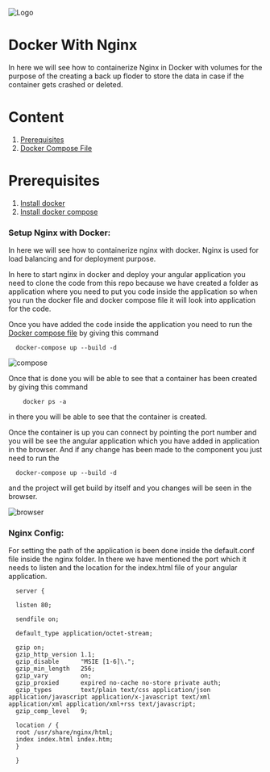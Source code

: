 ![Logo](https://github.com/mithunvikram/nginx-docker/blob/master/docs/GeppettoIcon.png?raw=true"Logo")

# Docker With Nginx<br/>
   In here we will see how to containerize Nginx in Docker with volumes for the purpose of the creating a back up floder to store the data in case if the container gets crashed or deleted.
   
# Content
1. [Prerequisites](#prerequisites)
1. [Docker Compose File]()

# Prerequisites
1. [Install docker](https://docs.docker.com/install/)<br/>
1. [Install docker compose](https://docs.docker.com/compose/install/)

### Setup Nginx with Docker:<br/>
  In here we will see how to containerize nginx with docker. Nginx is used for load balancing and for deployment purpose. 
  
  In here to start nginx in docker and deploy your angular application you need to clone the code from this repo because we have created a folder as application where you need to put you code inside the application so when you run the docker file and docker compose file it will look into application for the code.
  
  Once you have added the code inside the application you need to run the [Docker compose file](https://github.com/mithunvikram/nginx-docker/blob/master/docs/docker-compose.yml) by giving this command
  
      docker-compose up --build -d
      
 ![compose](https://github.com/mithunvikram/nginx-docker/blob/master/docs/image03.png?raw=true"compose")     
      
  Once that is done you will be able to see that a container has been created by giving this command
  
        docker ps -a
         
  in there you will be able to see that the container is created.
  
  Once the container is up you can connect by pointing the port number and you will be see the angular application which you have added in application in the browser. And if any change has been made to the component you just need to run the 
  
      docker-compose up --build -d 
      
   and the project will get build by itself and you changes will be seen in the browser.
   
   ![browser](https://github.com/mithunvikram/nginx-docker/blob/master/docs/image.png?raw=true"browser") 
   
### Nginx Config:<br/>
  For setting the path of the application is been done inside the default.conf file inside the nginx folder. In there we have mentioned the port which it needs to listen and the location for the index.html file of your angular application.
  
      server {

      listen 80;

      sendfile on;

      default_type application/octet-stream;

      gzip on;
      gzip_http_version 1.1;
      gzip_disable      "MSIE [1-6]\.";
      gzip_min_length   256;
      gzip_vary         on;
      gzip_proxied      expired no-cache no-store private auth;
      gzip_types        text/plain text/css application/json application/javascript application/x-javascript text/xml         application/xml application/xml+rss text/javascript;
      gzip_comp_level   9;

      location / {
      root /usr/share/nginx/html;
      index index.html index.htm;
      }

      }
         
